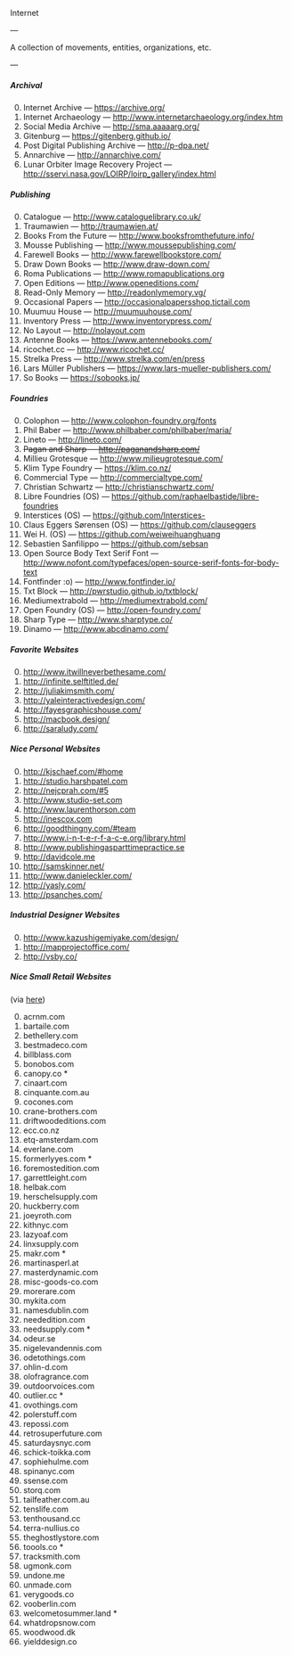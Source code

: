 Internet

—

A collection of movements, entities, organizations, etc.

—

##### Archival

0. Internet Archive — https://archive.org/
1. Internet Archaeology — http://www.internetarchaeology.org/index.htm
1. Social Media Archive — http://sma.aaaaarg.org/
2. Gitenburg — https://gitenberg.github.io/
3. Post Digital Publishing Archive — http://p-dpa.net/
4. Annarchive — http://annarchive.com/
5. Lunar Orbiter Image Recovery Project — http://sservi.nasa.gov/LOIRP/loirp_gallery/index.html

##### Publishing

0. Catalogue — http://www.cataloguelibrary.co.uk/
1. Traumawien — http://traumawien.at/
2. Books From the Future — http://www.booksfromthefuture.info/
3. Mousse Publishing — http://www.moussepublishing.com/
4. Farewell Books — http://www.farewellbookstore.com/
5. Draw Down Books — http://www.draw-down.com/
6. Roma Publications — http://www.romapublications.org
7. Open Editions — http://www.openeditions.com/
8. Read-Only Memory — http://readonlymemory.vg/
9. Occasional Papers — http://occasionalpapersshop.tictail.com
10. Muumuu House — http://muumuuhouse.com/
11. Inventory Press — http://www.inventorypress.com/
12. No Layout — http://nolayout.com
13. Antenne Books — https://www.antennebooks.com/
14. ricochet.cc — http://www.ricochet.cc/
15. Strelka Press — http://www.strelka.com/en/press
16. Lars Müller Publishers — https://www.lars-mueller-publishers.com/
17. So Books — https://sobooks.jp/

##### Foundries

0. Colophon — http://www.colophon-foundry.org/fonts
1. Phil Baber — http://www.philbaber.com/philbaber/maria/
2. Lineto — http://lineto.com/
3. ~~Pagan and Sharp — http://paganandsharp.com/~~
4. Millieu Grotesque — http://www.milieugrotesque.com/
5. Klim Type Foundry — https://klim.co.nz/
6. Commercial Type — http://commercialtype.com/
7. Christian Schwartz — http://christianschwartz.com/
8. Libre Foundries (OS) — https://github.com/raphaelbastide/libre-foundries
9. Interstices (OS) — https://github.com/Interstices-
8. Claus Eggers Sørensen (OS) — https://github.com/clauseggers
9. Wei H. (OS) — https://github.com/weiweihuanghuang
10. Sebastien Sanfilippo — https://github.com/sebsan
11. Open Source Body Text Serif Font — http://www.nofont.com/typefaces/open-source-serif-fonts-for-body-text
12. Fontfinder :o) — http://www.fontfinder.io/
13. Txt Block — http://pwrstudio.github.io/txtblock/
14. Mediumextrabold — http://mediumextrabold.com/
15. Open Foundry (OS) — http://open-foundry.com/
16. Sharp Type — http://www.sharptype.co/
17. Dinamo — http://www.abcdinamo.com/

##### Favorite Websites

0. http://www.itwillneverbethesame.com/
0. http://infinite.selftitled.de/
1. http://juliakimsmith.com/
2. http://yaleinteractivedesign.com/
3. http://fayesgraphicshouse.com/
4. http://macbook.design/
5. http://saraludy.com/

##### Nice Personal Websites

0. http://kjschaef.com/#home
1. http://studio.harshpatel.com
2. http://nejcprah.com/#5
3. http://www.studio-set.com
4. http://www.laurenthorson.com
5. http://inescox.com
6. http://goodthingny.com/#team
7. http://www.i-n-t-e-r-f-a-c-e.org/library.html
8. http://www.publishingasparttimepractice.se
9. http://davidcole.me
10. http://samskinner.net/
11. http://www.danieleckler.com/
12. http://yasly.com/
13. http://psanches.com/

##### Industrial Designer Websites

0. http://www.kazushigemiyake.com/design/
1. http://mapprojectoffice.com/
2. http://vsby.co/

##### Nice Small Retail Websites

(via [here](https://medium.com/@pieratt/a-big-list-of-small-retailers-with-nice-sites-35f58abbd097#.5kbqpab0s))

0. acrnm.com 
1. bartaile.com
2. bethellery.com
3. bestmadeco.com
4. billblass.com
5. bonobos.com
0. canopy.co *
0. cinaart.com
0. cinquante.com.au
0. cocones.com
0. crane-brothers.com
0. driftwoodeditions.com
0. ecc.co.nz 
0. etq-amsterdam.com
0. everlane.com
0. formerlyyes.com *
0. foremostedition.com
0. garrettleight.com
0. helbak.com
0. herschelsupply.com
0. huckberry.com
0. joeyroth.com 
0. kithnyc.com
0. lazyoaf.com
0. linxsupply.com
0. makr.com *
0. martinasperl.at
0. masterdynamic.com
0. misc-goods-co.com
0. morerare.com
0. mykita.com
0. namesdublin.com
0. neededition.com
0. needsupply.com *
0. odeur.se
0. nigelevandennis.com
0. odetothings.com
0. ohlin-d.com
0. olofragrance.com
0. outdoorvoices.com
0. outlier.cc *
0. ovothings.com
0. polerstuff.com
0. repossi.com
0. retrosuperfuture.com
0. saturdaysnyc.com 
0. schick-toikka.com
0. sophiehulme.com
0. spinanyc.com
0. ssense.com
0. storq.com
0. tailfeather.com.au
0. tenslife.com
0. tenthousand.cc
0. terra-nullius.co
0. theghostlystore.com
0. toools.co *
0. tracksmith.com
0. ugmonk.com
0. undone.me
0. unmade.com
0. verygoods.co
0. vooberlin.com
0. welcometosummer.land *
0. whatdropsnow.com
0. woodwood.dk
0. yielddesign.co
